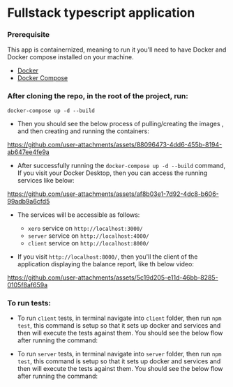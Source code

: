 # Fullstack typescript application

### Prerequisite

This app is containernized, meaning to run it you'll need to have Docker and Docker compose installed on your machine.

- [Docker](https://www.docker.com/get-started)
- [Docker Compose](https://docs.docker.com/compose/)

### After cloning the repo, in the root of the project, run:

```
docker-compose up -d --build
```

- Then you should see the below process of pulling/creating the images , and then creating and running the containers:

https://github.com/user-attachments/assets/88096473-4dd6-455b-8194-ab647ee4fe9a

- After successfully running the `docker-compose up -d --build` command, If you visit your Docker Desktop, then you can access the running services like below:

https://github.com/user-attachments/assets/af8b03e1-7d92-4dc8-b606-99adb9a6cfd5

- The services will be accessible as follows:

  - `xero` service on `http://localhost:3000/`
  - `server` service on `http://localhost:4000/`
  - `client` service on `http://localhost:8000/`

- If you visit `http://localhost:8000/`, then you'll the client of the application displaying the balance report, like th below video:

https://github.com/user-attachments/assets/5c19d205-e11d-46bb-8285-0105f8af659a

### To run tests:

- To run `client` tests, in terminal navigate into `client` folder, then run `npm test`, this command is setup so that it sets up docker and services and then will execute the tests against them. You should see the below flow after running the command:

- To run `server` tests, in terminal navigate into `server` folder, then run `npm test`, this command is setup so that it sets up docker and services and then will execute the tests against them. You should see the below flow after running the command:
